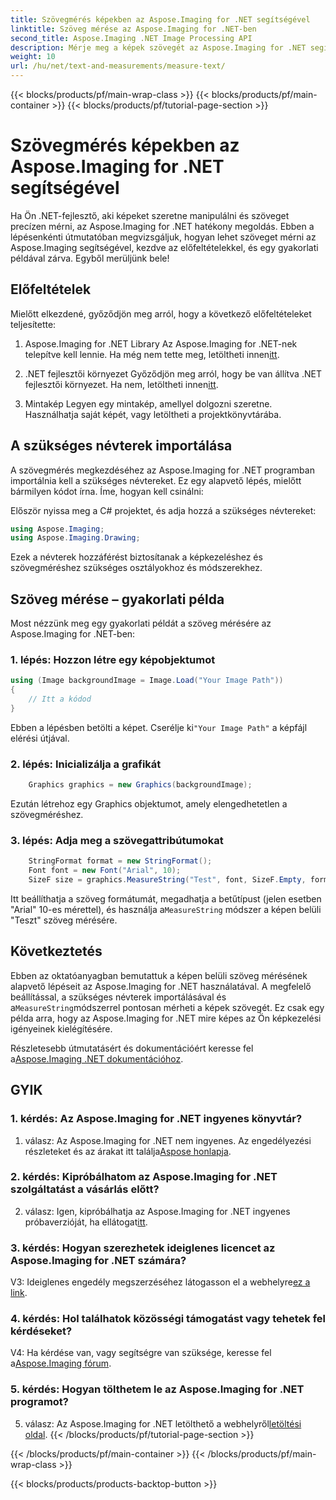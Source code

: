 ```yaml
---
title: Szövegmérés képekben az Aspose.Imaging for .NET segítségével
linktitle: Szöveg mérése az Aspose.Imaging for .NET-ben
second_title: Aspose.Imaging .NET Image Processing API
description: Mérje meg a képek szövegét az Aspose.Imaging for .NET segítségével. Erőteljes .NET könyvtár. Pontos és hatékony szövegmérés.
weight: 10
url: /hu/net/text-and-measurements/measure-text/
---
```


{{< blocks/products/pf/main-wrap-class >}}
{{< blocks/products/pf/main-container >}}
{{< blocks/products/pf/tutorial-page-section >}}

# Szövegmérés képekben az Aspose.Imaging for .NET segítségével

Ha Ön .NET-fejlesztő, aki képeket szeretne manipulálni és szöveget precízen mérni, az Aspose.Imaging for .NET hatékony megoldás. Ebben a lépésenkénti útmutatóban megvizsgáljuk, hogyan lehet szöveget mérni az Aspose.Imaging segítségével, kezdve az előfeltételekkel, és egy gyakorlati példával zárva. Egyből merüljünk bele!

## Előfeltételek

Mielőtt elkezdené, győződjön meg arról, hogy a következő előfeltételeket teljesítette:

1. Aspose.Imaging for .NET Library
 Az Aspose.Imaging for .NET-nek telepítve kell lennie. Ha még nem tette meg, letöltheti innen[itt](https://releases.aspose.com/imaging/net/).

2. .NET fejlesztői környezet
 Győződjön meg arról, hogy be van állítva .NET fejlesztői környezet. Ha nem, letöltheti innen[itt](https://dotnet.microsoft.com/download).

3. Mintakép
Legyen egy mintakép, amellyel dolgozni szeretne. Használhatja saját képét, vagy letöltheti a projektkönyvtárába.

## A szükséges névterek importálása

A szövegmérés megkezdéséhez az Aspose.Imaging for .NET programban importálnia kell a szükséges névtereket. Ez egy alapvető lépés, mielőtt bármilyen kódot írna. Íme, hogyan kell csinálni:

Először nyissa meg a C# projektet, és adja hozzá a szükséges névtereket:

```csharp
using Aspose.Imaging;
using Aspose.Imaging.Drawing;
```

Ezek a névterek hozzáférést biztosítanak a képkezeléshez és szövegméréshez szükséges osztályokhoz és módszerekhez.

## Szöveg mérése – gyakorlati példa

Most nézzünk meg egy gyakorlati példát a szöveg mérésére az Aspose.Imaging for .NET-ben:

### 1. lépés: Hozzon létre egy képobjektumot

```csharp
using (Image backgroundImage = Image.Load("Your Image Path"))
{
    // Itt a kódod
}
```

 Ebben a lépésben betölti a képet. Cserélje ki`"Your Image Path"` a képfájl elérési útjával.

### 2. lépés: Inicializálja a grafikát

```csharp
    Graphics graphics = new Graphics(backgroundImage);
```

Ezután létrehoz egy Graphics objektumot, amely elengedhetetlen a szövegméréshez.

### 3. lépés: Adja meg a szövegattribútumokat

```csharp
    StringFormat format = new StringFormat();
    Font font = new Font("Arial", 10);
    SizeF size = graphics.MeasureString("Test", font, SizeF.Empty, format);
```

 Itt beállíthatja a szöveg formátumát, megadhatja a betűtípust (jelen esetben "Arial" 10-es mérettel), és használja a`MeasureString` módszer a képen belüli "Teszt" szöveg mérésére.

## Következtetés

 Ebben az oktatóanyagban bemutattuk a képen belüli szöveg mérésének alapvető lépéseit az Aspose.Imaging for .NET használatával. A megfelelő beállítással, a szükséges névterek importálásával és a`MeasureString`módszerrel pontosan mérheti a képek szövegét. Ez csak egy példa arra, hogy az Aspose.Imaging for .NET mire képes az Ön képkezelési igényeinek kielégítésére.

 Részletesebb útmutatásért és dokumentációért keresse fel a[Aspose.Imaging .NET dokumentációhoz](https://reference.aspose.com/imaging/net/).

## GYIK

### 1. kérdés: Az Aspose.Imaging for .NET ingyenes könyvtár?

 1. válasz: Az Aspose.Imaging for .NET nem ingyenes. Az engedélyezési részleteket és az árakat itt találja[Aspose honlapja](https://purchase.aspose.com/buy).

### 2. kérdés: Kipróbálhatom az Aspose.Imaging for .NET szolgáltatást a vásárlás előtt?

 2. válasz: Igen, kipróbálhatja az Aspose.Imaging for .NET ingyenes próbaverzióját, ha ellátogat[itt](https://releases.aspose.com/). 

### 3. kérdés: Hogyan szerezhetek ideiglenes licencet az Aspose.Imaging for .NET számára?

 V3: Ideiglenes engedély megszerzéséhez látogasson el a webhelyre[ez a link](https://purchase.aspose.com/temporary-license/).

### 4. kérdés: Hol találhatok közösségi támogatást vagy tehetek fel kérdéseket?

 V4: Ha kérdése van, vagy segítségre van szüksége, keresse fel a[Aspose.Imaging fórum](https://forum.aspose.com/).

### 5. kérdés: Hogyan tölthetem le az Aspose.Imaging for .NET programot?

 5. válasz: Az Aspose.Imaging for .NET letölthető a webhelyről[letöltési oldal](https://releases.aspose.com/imaging/net/).
{{< /blocks/products/pf/tutorial-page-section >}}

{{< /blocks/products/pf/main-container >}}
{{< /blocks/products/pf/main-wrap-class >}}

{{< blocks/products/products-backtop-button >}}
